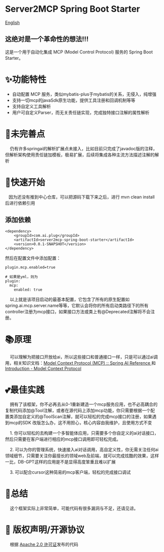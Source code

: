 # Server2MCP Spring Boot Starter

[English](README.md)

## 这绝对是一个革命性的想法!!!

这是一个用于自动化集成 MCP (Model Control Protocol) 服务的 Spring Boot Starter。

# ✨功能特性

* 自动配置 MCP 服务，类似mybatis-plus于mybatis的关系，无侵入，纯增强
* 支持一切mcp的javaSdk原生功能，提供工具注册和回调机制等等
* 支持自定义工具解析
* 用户可自定义Parser，而无关责任链实现，完成独特接口注解的属性解析

# 👀未完善点

    仍有许多springai的解析扩展点未接入，比如目前只完成了javadoc版的注释，但解析架构使用责任链加模板，极易扩展，后续将集成各种主流方法描述注解的解析

# 🎯快速开始

   因为还没有推到中心仓库，可以把源码下载下来之后，进行 mvn clean install 后进行依赖引用

## 添加依赖

    <dependency>
        <groupId>com.ai.plug</groupId>
        <artifactId>server2mcp-spring-boot-starter</artifactId>
        <version>0.0.1-SNAPSHOT</version>
    </dependency>

然后在配置文件中添加配置：

    plugin.mcp.enabled=true
    
    # 如果是yml，则为
    plugin:
      mcp:
        enabled: true

    以上就是该项目启动的最基本配置，它包含了所有的原生配置如spring.ai.mcp.server.name等等，它默认会将你的所有启动类路径下的所有controller注册为mcp接口，如果接口方法或类上有@Deprecated注解将不会注册。

# 📚原理

    可以理解为把接口开放给ai，所以这些接口和普通接口一样，只是可以通过ai调用，相关知识文档：[Model Context Protocol (MCP) :: Spring AI Reference ](https://docs.spring.io/spring-ai/reference/api/mcp/mcp-overview.html) 和 [Introduction - Model Context Protocol](https://modelcontextprotocol.io/introduction)

# 💕最佳实践

    拥有了该框架，你不必再去从0-1重新建造一个mcp服务应用，也不必高耦合的复制代码添加@Tool注解，或者在源代码上添加mcp功能，你只需要根据一个配置类添加自定义的@ToolScan注解，就可以轻松的完成mcp接口的注册，如果遇到mcp的SDK 改版怎么办，这不用担心，核心内容由我维护，且使用方式不变

    1. 你可以轻松的去构建一个多智能体应用，只需要多个你自定义的ai对话接口，然后只需要在客户端进行相应的mcp接口调用即可轻松完成。

    2. 可以为你的管理系统，快速接入ai对话调用，高自定义性，你无需关注任何ai领域细节，只需要关注你最擅长的领域web及前端，就可以完成炫酷的效果，这样一比，DB-GPT这样的应用是不是显得高度笨重且难以扩展

    3. 可以配合cursor这种简易的mcp客户端，轻松的完成接口调试

# 🔔总结

    这个框架实际上非常简单，可能代码有很多漏洞与不足，还请见谅。

# 📄 版权声明/开源协议

    根据 [Apache 2.0 许可证](https://www.apache.org/licenses/LICENSE-2.0.html)发布的代码
